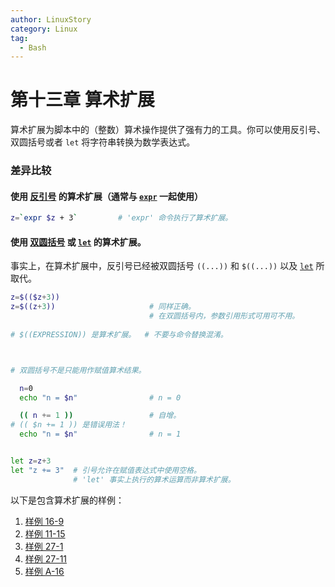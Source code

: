 ```yaml
---
author: LinuxStory
category: Linux
tag:
  - Bash
---
```

# 第十三章 算术扩展

算术扩展为脚本中的（整数）算术操作提供了强有力的工具。你可以使用反引号、双圆括号或者 `let` 将字符串转换为数学表达式。

### 差异比较

#### 使用 [反引号](http://tldp.org/LDP/abs/html/commandsub.html#BACKQUOTESREF) 的算术扩展（通常与 [`expr`](http://tldp.org/LDP/abs/html/moreadv.html#EXPRREF) 一起使用）

```bash
z=`expr $z + 3`         # 'expr' 命令执行了算术扩展。
```

#### 使用 [双圆括号](http://tldp.org/LDP/abs/html/dblparens.html) 或 [`let`](http://tldp.org/LDP/abs/html/internal.html#LETREF) 的算术扩展。

事实上，在算术扩展中，反引号已经被双圆括号 `((...))` 和 `$((...))` 以及 [`let`](http://tldp.org/LDP/abs/html/internal.html#LETREF) 所取代。

```bash
z=$(($z+3))
z=$((z+3))                     # 同样正确。
                               # 在双圆括号内，参数引用形式可用可不用。
                                            
# $((EXPRESSION)) 是算术扩展。  # 不要与命令替换混淆。



# 双圆括号不是只能用作赋值算术结果。

  n=0
  echo "n = $n"                # n = 0

  (( n += 1 ))                 # 自增。
# (( $n += 1 )) 是错误用法！
  echo "n = $n"                # n = 1


let z=z+3
let "z += 3"  # 引号允许在赋值表达式中使用空格。
              # 'let' 事实上执行的算术运算而非算术扩展。
```

以下是包含算术扩展的样例：

1. [样例 16-9](http://tldp.org/LDP/abs/html/moreadv.html#EX45)
2. [样例 11-15](http://tldp.org/LDP/abs/html/loops1.html#EX25)
3. [样例 27-1](http://tldp.org/LDP/abs/html/arrays.html#EX66)
4. [样例 27-11](http://tldp.org/LDP/abs/html/arrays.html#BUBBLE)
5. [样例 A-16](http://tldp.org/LDP/abs/html/contributed-scripts.html#TREE)